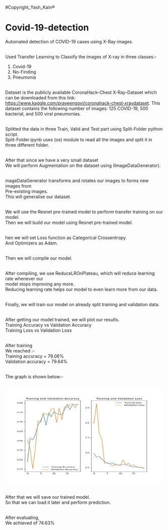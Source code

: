 #Copyright_Yash_Kain®️
# Covid-19-detection
Automated detection of COVID-19 cases using X-Ray images. <br /><br />

Used Transfer Learning to Classify the images of X-ray in three classes:-<br />
1. Covid-19 <br />
2. No-Finding<br />
3. Pneumonia<br /><br />

Dataset is the publicly available CoronaHack-Chest X-Ray-Dataset which can be downloaded from this link: https://www.kaggle.com/praveengovi/coronahack-chest-xraydataset. This dataset contains the following number of images: 125 COVID-19, 500 bacterial, and  500 viral pneumonias. <br /><br />

Splitted the data in three Train, Valid and Test part using Split-Folder python script.<br />
Split-Folder.ipynb uses (os) module to read all the images and split it in three different folder.<br /><br />

After that since we have a very small dataset<br />
We will perform Augmentation on the dataset using (ImageDataGenerator).<br /><br />

mageDataGenerator transforms and rotates our images to forms new images from<br />
Pre-existing images.<br />
This will generalise our dataset.<br /><br />

We will use the Resnet pre-trained model to perform transfer training on our model.<br />
Then we will build our model using Resnet pre-trained model.<br /><br />

hen we will set Loss function as Categorical Crossentropy.<br />
And Optimizers as Adam.<br /><br />

Then we will compile our model.<br /><br />

After compiling, we use ReduceLROnPlateau, which will reduce learning rate whenever our<br />
model stops improving any more.<br />
Reducing learning rate helps our model to even learn more from our data.<br /><br />

Finally, we will train our model on already split training and validation data.<br /><br />

After getting our model trained, we will plot our results.<br />
Training Accuracy vs Validation Accuracy<br />
Training Loss vs Validation Loss<br /><br />

After training <br />
We reached :- <br />
Training accuracy = 79.06%    <br />
Validation accuracy = 79.64%<br /><br />

The graph is shown below:-<br /><br />

<img src="https://github.com/yash07kain/COVID-19/blob/master/Score.jpg" alt="alt text" width="500" height="300"><br /><br />

After that we will save our trained model.<br />
So that we can load it later and perform prediction.<br /><br />

After evaluating,<br />
We achieved of 74.63%
